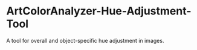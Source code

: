 # ArtColorAnalyzer-Hue-Adjustment-Tool
A tool for overall and object-specific hue adjustment in images.

